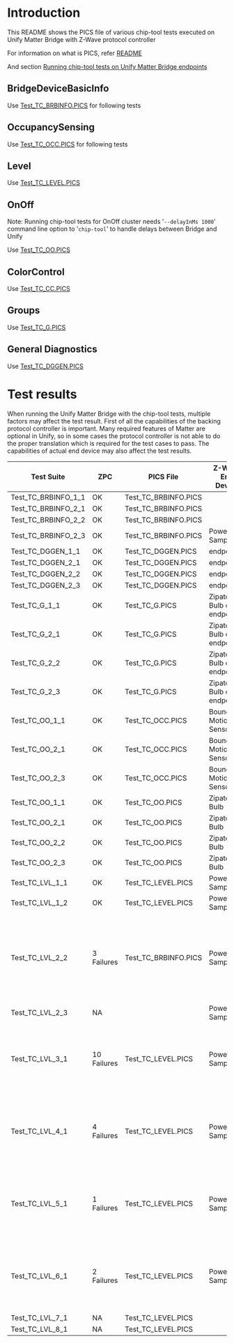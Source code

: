 # Introduction
This README shows the PICS file of various chip-tool tests executed on Unify Matter Bridge with Z-Wave protocol controller

For information on what is PICS, refer [README](../../src/app/tests/suites/README.md)

And section [Running chip-tool tests on Unify Matter Bridge endpoints](./readme_user.md##running-chip-tool-tests-on-unify-matter-bridge-endpoints)

## BridgeDeviceBasicInfo

Use [Test_TC_BRBINFO.PICS](./PICS/Test_TC_BRBINFO.PICS) for following tests

## OccupancySensing 

Use [Test_TC_OCC.PICS](./PICS/Test_TC_OCC.PICS) for following tests

## Level

Use [Test_TC_LEVEL.PICS](./PICS/Test_TC_LEVEL.PICS)

## OnOff

Note: Running chip-tool tests for OnOff cluster needs '`--delayInMs 1000`' command line option to '`chip-tool`' to handle delays between Bridge and Unify

Use [Test_TC_OO.PICS](./PICS/Test_TC_OO.PICS)

## ColorControl

Use [Test_TC_CC.PICS](./PICS/Test_TC_CC.PICS)

## Groups

Use  [Test_TC_G.PICS](./PICS/Test_TC_G.PICS)


## General Diagnostics

Use [Test_TC_DGGEN.PICS](./PICS/Test_TC_DGGEN.PICS)

# Test results

When running the Unify Matter Bridge with the chip-tool tests, multiple 
factors may affect the test result. First of all the capabilities of the backing protocol controller is important. Many required features of Matter are optional in Unify, so in some cases the protocol controller is not able to do the proper translation which is required for the test cases to pass. The capabilities of actual end device may also affect the test results.


|  Test Suite          | ZPC         | PICS File            |Z-Wave End Device| Notes     |
|----------------------|-------------|----------------------|-----------------|-----------|
| Test_TC_BRBINFO_1_1  | OK          | Test_TC_BRBINFO.PICS ||           |
| Test_TC_BRBINFO_2_1  | OK          | Test_TC_BRBINFO.PICS ||           |
| Test_TC_BRBINFO_2_2  | OK          | Test_TC_BRBINFO.PICS ||           |
| Test_TC_BRBINFO_2_3  | OK          | Test_TC_BRBINFO.PICS |PowerStrip Sample |           |
| Test_TC_DGGEN_1_1| OK          | Test_TC_DGGEN.PICS |endpoint 1|           |
| Test_TC_DGGEN_2_1| OK          | Test_TC_DGGEN.PICS |endpoint 1|           |
| Test_TC_DGGEN_2_2| OK          | Test_TC_DGGEN.PICS |endpoint 1|           |
| Test_TC_DGGEN_2_3| OK          | Test_TC_DGGEN.PICS |endpoint 1|           |
| Test_TC_G_1_1  | OK          | Test_TC_G.PICS |Zipato Bulb or endpoint 1|           |
| Test_TC_G_2_1  | OK          | Test_TC_G.PICS |Zipato Bulb or endpoint 1|           |
| Test_TC_G_2_2  | OK          | Test_TC_G.PICS |Zipato Bulb or endpoint 1|           |
| Test_TC_G_2_3  | OK          | Test_TC_G.PICS |Zipato Bulb or endpoint 1|           |
| Test_TC_OO_1_1       | OK          | Test_TC_OCC.PICS |Boundary Motion Sensor|           |
| Test_TC_OO_2_1       | OK          | Test_TC_OCC.PICS |Boundary Motion Sensor|           |
| Test_TC_OO_2_3       | OK          | Test_TC_OCC.PICS |Boundary Motion Sensor|           |
| Test_TC_OO_1_1       | OK          | Test_TC_OO.PICS |Zipato Bulb|           |
| Test_TC_OO_2_1       | OK          | Test_TC_OO.PICS |Zipato Bulb|           |
| Test_TC_OO_2_2       | OK          | Test_TC_OO.PICS |Zipato Bulb|           |
| Test_TC_OO_2_3       | OK          | Test_TC_OO.PICS |Zipato Bulb|           |
| Test_TC_LVL_1_1      | OK          | Test_TC_LEVEL.PICS   |PowerStrip Sample|           |
| Test_TC_LVL_1_2      | OK          | Test_TC_LEVEL.PICS   |PowerStrip Sample|           |
| Test_TC_LVL_2_2      | 3 Failures  | Test_TC_BRBINFO.PICS |PowerStrip Sample| Due to missing information of startup level on Z-Wave we are not able to deduct this.
| Test_TC_LVL_2_3      | NA          |                      |PowerStrip Sample|           |
| Test_TC_LVL_3_1      | 10 Failures |Test_TC_LEVEL.PICS    |PowerStrip Sample| Due to timing issues reported values falls outside the expected range |
| Test_TC_LVL_4_1      |  4 Failures |Test_TC_LEVEL.PICS    |PowerStrip Sample| Due to timing issues reported values falls outside the expected range |
| Test_TC_LVL_5_1      |  1 Failures |Test_TC_LEVEL.PICS    |PowerStrip Sample| Due to timing issues reported values falls outside the expected range |
| Test_TC_LVL_6_1      | 2 Failures |Test_TC_LEVEL.PICS    |PowerStrip Sample| Due to timing issues reported values falls outside the expected range |
| Test_TC_LVL_7_1  | NA          | Test_TC_LEVEL.PICS ||           |
| Test_TC_LVL_8_1  | NA          | Test_TC_LEVEL.PICS ||           |
